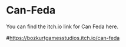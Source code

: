 # Can-Feda
 You can find the itch.io link for Can Feda here. 

#https://bozkurtgamesstudios.itch.io/can-feda
